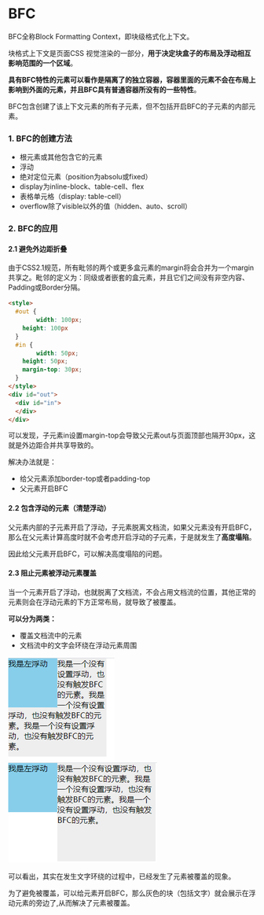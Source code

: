 # BFC

BFC全称Block Formatting Context，即块级格式化上下文。

块格式上下文是页面CSS 视觉渲染的一部分，**用于决定块盒子的布局及浮动相互影响范围的一个区域**。

**具有BFC特性的元素可以看作是隔离了的独立容器，容器里面的元素不会在布局上影响到外面的元素，并且BFC具有普通容器所没有的一些特性**。

BFC包含创建了该上下文元素的所有子元素，但不包括开启BFC的子元素的内部元素。

### 1. BFC的创建方法

* 根元素或其他包含它的元素
* 浮动
* 绝对定位元素（position为absolu或fixed）
* display为inline-block、table-cell、flex
* 表格单元格（display: table-cell）
* overflow除了visible以外的值（hidden、auto、scroll）



### 2. BFC的应用

#### 2.1 避免外边距折叠

由于CSS2.1规范，所有毗邻的两个或更多盒元素的margin将会合并为一个margin共享之。毗邻的定义为：同级或者嵌套的盒元素，并且它们之间没有非空内容、Padding或Border分隔。

```html
<style>
  #out {
		width: 100px;
    height: 100px
  }
  #in {
		width: 50px;
    height: 50px;
    margin-top: 30px;
  }
</style>
<div id="out">
  <div id="in">
  </div>
</div>
```

可以发现，子元素in设置margin-top会导致父元素out与页面顶部也隔开30px，这就是外边距合并共享导致的。

解决办法就是：

* 给父元素添加border-top或者padding-top
* 父元素开启BFC

#### 2.2 包含浮动的元素（清楚浮动）

父元素内部的子元素开启了浮动，子元素脱离文档流，如果父元素没有开启BFC，那么在父元素计算高度时就不会考虑开启浮动的子元素，于是就发生了**高度塌陷**。

因此给父元素开启BFC，可以解决高度塌陷的问题。



#### 2.3 阻止元素被浮动元素覆盖

当一个元素开启了浮动，也就脱离了文档流，不会占用文档流的位置，其他正常的元素则会在浮动元素的下方正常布局，就导致了被覆盖。

**可以分为两类：**

* 覆盖文档流中的元素
* 文档流中的文字会环绕在浮动元素周围

<img src="./img/文字环绕.png"><img src="./img/解决文字环绕.png">





可以看出，其实在发生文字环绕的过程中，已经发生了元素被覆盖的现象。

为了避免被覆盖，可以给元素开启BFC，那么灰色的块（包括文字）就会展示在浮动元素的旁边了,从而解决了元素被覆盖。

